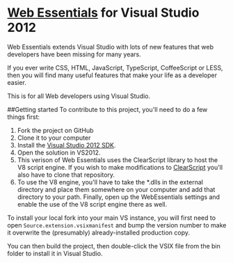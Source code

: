 [Web Essentials](http://vswebessentials.com) for Visual Studio 2012
=================

Web Essentials extends Visual Studio with lots of new features that web developers have been missing for many years. 

If you ever write CSS, HTML, JavaScript, TypeScript, CoffeeScript or LESS, then you will find many useful features that make your life as a developer easier. 

This is for all Web developers using Visual Studio.


##Getting started
To contribute to this project, you'll need to do a few things first:

 1. Fork the project on GitHub
 1. Clone it to your computer
 1. Install the [Visual Studio 2012 SDK](http://www.microsoft.com/en-us/download/details.aspx?id=30668).
 1. Open the solution in VS2012.
 2. This verison of Web Essentials uses the ClearScript library to host the V8 script engine.  If you wish to make modifications to [ClearScript](https://github.com/hasaki/clearscript) you'll also have to clone that repository.
 3. To use the V8 engine, you'll have to take the *.dlls in the external directory and place them somewhere on your computer and add that directory to your path.  Finally, open up the WebEssentials settings and enable the use of the V8 script engine there as well.

To install your local fork into your main VS instance, you will first need to open `Source.extension.vsixmanifest` and bump the version number to make it overwrite the (presumably) already-installed production copy.

You can then build the project, then double-click the VSIX file from the bin folder to install it in Visual Studio.
